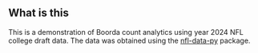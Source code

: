 ## What is this

This is a demonstration of Boorda count analytics using year 2024 NFL college draft data.
The data was obtained using the [nfl-data-py](https://pypi.org/project/nfl-data-py/) package.



